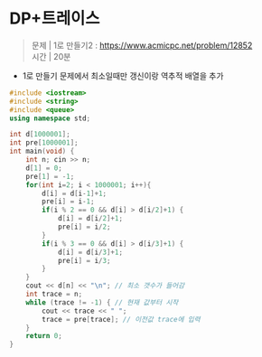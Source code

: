 # DP+트레이스 
> 문제 | 1로 만들기2 : https://www.acmicpc.net/problem/12852    
> 시간 | 20분  
   
* 1로 만들기 문제에서 최소일때만 갱신이랑 역추적 배열을 추가      
    
```c++
#include <iostream>
#include <string>
#include <queue>
using namespace std;

int d[1000001];
int pre[1000001];
int main(void) {
    int n; cin >> n;
    d[1] = 0;
    pre[1] = -1;
    for(int i=2; i < 1000001; i++){
        d[i] = d[i-1]+1;
        pre[i] = i-1;
        if(i % 2 == 0 && d[i] > d[i/2]+1) {
            d[i] = d[i/2]+1;
            pre[i] = i/2;
        }
        if(i % 3 == 0 && d[i] > d[i/3]+1) {
            d[i] = d[i/3]+1;
            pre[i] = i/3;
        }
    }
    cout << d[n] << "\n"; // 최소 갯수가 들어감
    int trace = n;
    while (trace != -1) { // 현재 값부터 시작
        cout << trace << " ";
        trace = pre[trace]; // 이전값 trace에 입력
    }
    return 0;
}
```

